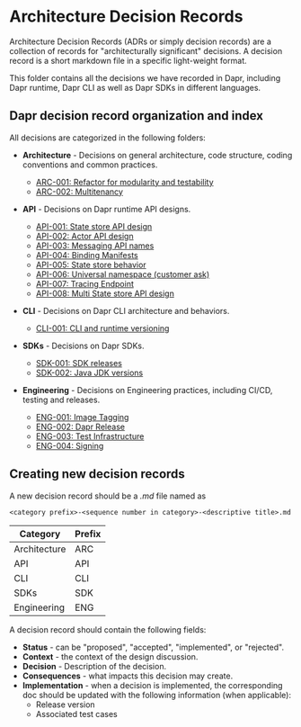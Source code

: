 # Architecture Decision Records

Architecture Decision Records (ADRs or simply decision records) are a collection of records for "architecturally significant" decisions. A decision record is a short markdown file in a specific light-weight format.

This folder contains all the decisions we have recorded in Dapr, including Dapr runtime, Dapr CLI as well as Dapr SDKs in different languages.

## Dapr decision record organization and index
All decisions are categorized in the following folders:
* **Architecture** - Decisions on general architecture, code structure, coding conventions and common practices.
  
  - [ARC-001: Refactor for modularity and testability](./architecture/ARC-001-refactor-for-modularity-and-testability.md)
  - [ARC-002: Multitenancy](./architecture/ARC-002-multitenancy.md)
  
* **API** - Decisions on Dapr runtime API designs.

  - [API-001: State store API design](./api/API-001-state-store-api-design.md)
  - [API-002: Actor API design](./api/API-002-actor-api-design.md)
  - [API-003: Messaging API names](./api/API-003-messaging-api-names.md)
  - [API-004: Binding Manifests](./api/API-004-binding-manifests.md)
  - [API-005: State store behavior](./api/API-005-state-store-behavior.md)
  - [API-006: Universal namespace (customer ask)](./api/API-006-universal-namespace.md)
  - [API-007: Tracing Endpoint](./api/API-007-tracing-endpoint.md)
  - [API-008: Multi State store API design](./api/API-008-multi-state-store-api-design.md)

* **CLI** - Decisions on Dapr CLI architecture and behaviors.

  - [CLI-001: CLI and runtime versioning](./cli/CLI-001-cli-and-runtime-versioning.md)
  
* **SDKs** - Decisions on Dapr SDKs.
  - [SDK-001: SDK releases](./sdk/SDK-001-releases.MD)
  - [SDK-002: Java JDK versions](./sdk/SDK-002-java-jdk-versions.MD)

* **Engineering** - Decisions on Engineering practices, including CI/CD, testing and releases.

  - [ENG-001: Image Tagging](./engineering/ENG-001-tagging.MD)
  - [ENG-002: Dapr Release](./engineering/ENG-002-Dapr-Release.MD)
  - [ENG-003: Test Infrastructure](./engineering/ENG-003-test-infrastructure.MD)
  - [ENG-004: Signing](./engineering/ENG-004-signing.MD)

## Creating new decision records
A new decision record should be a _.md_ file named as 
```
<category prefix>-<sequence number in category>-<descriptive title>.md
```
|Category|Prefix|
|----|----|
|Architecture|ARC|
|API|API|
|CLI|CLI|
|SDKs|SDK|
|Engineering|ENG|

A decision record should contain the following fields:

* **Status** - can be "proposed", "accepted", "implemented", or "rejected".
* **Context** - the context of the design discussion.
* **Decision** - Description of the decision.
* **Consequences** - what impacts this decision may create.
* **Implementation** - when a decision is implemented, the corresponding doc should be updated with the following information (when applicable):
  * Release version
  * Associated test cases
